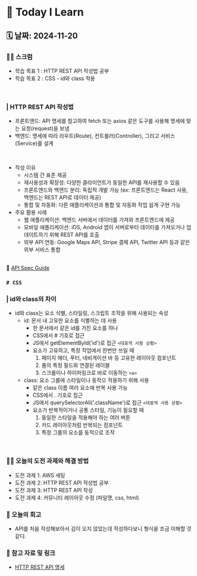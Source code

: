 # 📝 Today I Learn  
## 🗓️ 날짜: 2024-11-20
### 🙏🏻 스크럼
- 학습 목표 1 : HTTP REST API 작성법 공부
- 학습 목표 2 : CSS - id와 class 적용
</br>

### | HTTP REST API 작성법
- 프론트엔드: API 명세를 참고하여 fetch 또는 axios 같은 도구를 사용해 명세에 맞는 요청(request)을 보냄
- 백엔드: 명세에 따라 라우트(Route), 컨트롤러(Controller), 그리고 서비스(Service)를 설계
</br>

- 작성 이유
    - 시스템 간 표준 제공
    - 재사용성과 확장성: 다양한 클라이언트가 동일한 API를 재사용할 수 있음
    - 프론트엔드와 백엔드 분리: 독립적 개발 가능 (ex: 프론트엔드는 React 사용, 백엔드는 REST API로 데이터 제공)
    - 통합 및 자동화: 다른 애플리케이션과 통합 및 자동화 작업 쉽게 구현 가능
- 주요 활용 사례
    - 웹 애플리케이션: 백엔드 서버에서 데이터를 가져와 프론트엔드에 제공
    - 모바일 애플리케이션: iOS, Android 앱이 서버로부터 데이터를 가져오거나 업데이트하기 위해 REST API를 호출
    - 외부 API 연동: Google Maps API, Stripe 결제 API, Twitter API 등과 같은 외부 서비스 통합
    </br>
🔗 [API Spec Guide](https://www.notion.so/adapterz/API-Spec-Guide-623824b4e1594b03a7948982cc3cbc66?pvs=4)
</br>

### `# CSS`
### | id와 class의 차이
- id와 class는 요소 식별, 스타일링, 스크립트 조작을 위해 사용되는 속성
    - id: 문서 내 고유한 요소를 식별하는 데 사용
        - 한 문서에서 같은 id를 가진 요소를 하나
        - CSS에서 # 기호로 접근
        - JS에서 getElementById('id')로 접근
        `<대표적 사용 상황>`
        - 요소가 고유하고, 특정 작업에서 한번만 쓰일 때
            1. 페이지 헤더, 푸터, 네비게이션 바 등 고유한 레이아웃 컴포넌트
            2. 폼의 특정 필드와 연결된 레이블
            3. 스크롤이나 하이퍼링크로 바로 이동하는 `<a>`
    - class: 요소 그룹에 스타일이나 동작으 적용하기 위해 사용
        - 같은 class 이름 여러 요소에 반복 사용 가능
        - CSS에서 . 기호로 접근
        - JS에서 querySelectorAll('.className')로 접근
       `<대표적 사용 상황>`
        - 요소가 반복적이거나 공통 스타일, 기능이 필요할 때
            1. 동일한 스타일을 적용해야 하는 여러 버튼
            2. 카드 레이아웃처럼 반복되는 컴포넌트
            3. 특정 그룹의 요소를 동적으로 조작
</br>

### ✊🏻 오늘의 도전 과제와 해결 방법
- 도전 과제 1: AWS 세팅
- 도전 과제 2: HTTP REST API 작성법 공부
- 도전 과제 3: HTTP REST API 작성
- 도전 과제 4: 커뮤니티 레이아웃 수정 (파일명, css, html)

### 💭 오늘의 회고
- API를 처음 작성해보아서 감이 오지 않았는데 작성하다보니 형식을 조금 이해할 것 같다.

### 🔗 참고 자료 및 링크
- [HTTP REST API 명세](https://www.notion.so/adapterz/5-HTTP-REST-API-cba7f45dc6604c4ca99c92a676980d99?pvs=4)

